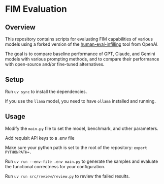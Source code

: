 # FIM Evaluation

## Overview

This repository contains scripts for evaluating FIM capabilities of various models using a forked version of the [human-eval-infilling](https://github.com/openai/human-eval-infilling/tree/master) tool from OpenAI.

The goal is to compare baseline performance of GPT, Claude, and Gemini models with various prompting methods, and to compare their performance with open-source and/or fine-tuned alternatives.

## Setup

Run `uv sync` to install the dependencies.

If you use the `llama` model, you need to have `ollama` installed and running.

## Usage

Modify the `main.py` file to set the model, benchmark, and other parameters.

Add requisit API keys to a .env file

Make sure your python path is set to the root of the repository: `export PYTHONPATH=.`

Run `uv run --env-file .env main.py` to generate the samples and evaluate the functional correctness for your configuration.

Run `uv run src/review/review.py` to review the failed results.
